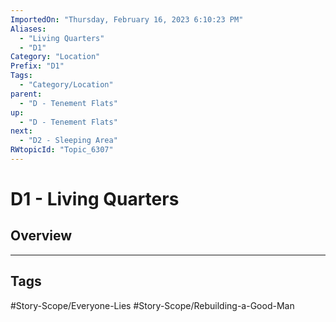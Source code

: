 ```yaml
---
ImportedOn: "Thursday, February 16, 2023 6:10:23 PM"
Aliases:
  - "Living Quarters"
  - "D1"
Category: "Location"
Prefix: "D1"
Tags:
  - "Category/Location"
parent:
  - "D - Tenement Flats"
up:
  - "D - Tenement Flats"
next:
  - "D2 - Sleeping Area"
RWtopicId: "Topic_6307"
---
```

# D1 - Living Quarters
## Overview

---
## Tags
#Story-Scope/Everyone-Lies #Story-Scope/Rebuilding-a-Good-Man

